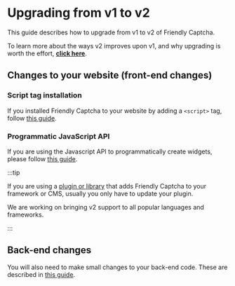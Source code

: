 # Upgrading from v1 to v2

This guide describes how to upgrade from v1 to v2 of Friendly Captcha.

To learn more about the ways v2 improves upon v1, and why upgrading is worth the effort, [**click here**](/docs/v2/versions#whats-new-in-v2).

## Changes to your website (front-end changes)

### Script tag installation

If you installed Friendly Captcha to your website by adding a `<script>` tag, follow [this guide](./script).

### Programmatic JavaScript API

If you are using the Javascript API to programmatically create widgets, please follow [this guide](./javascript-api).

:::tip

If you are using a [plugin or library](/integrations) that adds Friendly Captcha to your framework or CMS, usually you only have to update your plugin.

We are working on bringing v2 support to all popular languages and frameworks.

:::

## Back-end changes

You will also need to make small changes to your back-end code. These are described in [this guide](./backend-integration).
